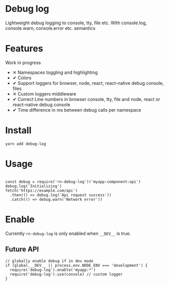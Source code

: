 # Debug log

Lightweight debug logging to console, tty, file etc. 
With console.log, console.warn, console.error etc. semantics

# Features

Work in progress

* &#10005; Namespaces toggling and highlighting
* &#10004; Colors
* &#10004; Support loggers for browser, node, react, react-native debug console, files
* &#10005; Custom loggers middleware
* &#10004; Correct Line numbers in browser console, tty, file and node, react or react-native debug console
* &#10004; Time difference in ms between debug calls per namespace

# Install

```
yarn add debug-log
```

# Usage

```

const debug = require('rn-debug-log')('myapp:component:api')
debug.log('Initializing')
fetch('https://example.com/api')
  .then(() => debug.log('Api request success'))
  .catch(() => debug.warn('Network error'))

```

# Enable 

Currently `rn-debug-log` is only enabled when `__DEV__` is true. 

## Future API

```
// globally enable debug if in dev mode
if (global.__DEV__ || process.env.NODE_ENV === 'development') {
  require('debug-log').enable('myapp:*')
  require('debug-log').use(console) // custom logger
}
```

